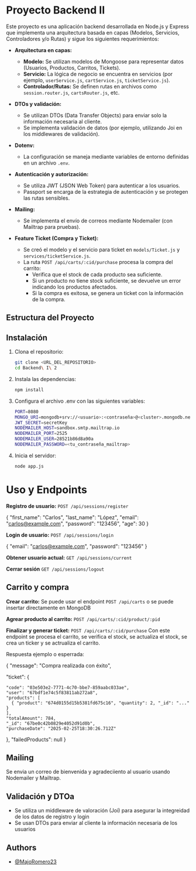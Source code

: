 # Proyecto Backend II

Este proyecto es una aplicación backend desarrollada en Node.js y Express que implementa una arquitectura basada en capas (Modelos, Servicios, Controladores y/o Rutas) y sigue los siguientes requerimientos:

- **Arquitectura en capas:**  
  - **Modelo:** Se utilizan modelos de Mongoose para representar datos (Usuarios, Productos, Carritos, Tickets).  
  - **Servicio:** La lógica de negocio se encuentra en servicios (por ejemplo, `userService.js`, `cartService.js`, `ticketService.js`).  
  - **Controlador/Rutas:** Se definen rutas en archivos como `session.router.js`, `cartsRouter.js`, etc.

- **DTOs y validación:**  
  - Se utilizan DTOs (Data Transfer Objects) para enviar solo la información necesaria al cliente.  
  - Se implementa validación de datos (por ejemplo, utilizando Joi en los middlewares de validación).

- **Dotenv:**  
  - La configuración se maneja mediante variables de entorno definidas en un archivo `.env`.

- **Autenticación y autorización:**  
  - Se utiliza JWT (JSON Web Token) para autenticar a los usuarios.  
  - Passport se encarga de la estrategia de autenticación y se protegen las rutas sensibles.

- **Mailing:**  
  - Se implementa el envío de correos mediante Nodemailer (con Mailtrap para pruebas).

- **Feature Ticket (Compra y Ticket):**  
  - Se creó el modelo y el servicio para ticket en `models/Ticket.js` y `services/ticketService.js`.  
  - La ruta `POST /api/carts/:cid/purchase` procesa la compra del carrito:
    - Verifica que el stock de cada producto sea suficiente.
    - Si un producto no tiene stock suficiente, se devuelve un error indicando los productos afectados.
    - Si la compra es exitosa, se genera un ticket con la información de la compra.

## Estructura del Proyecto

## Instalación

1. Clona el repositorio:
   ```bash
   git clone <URL_DEL_REPOSITORIO>
   cd Backend\ I\ 2

2. Instala las dependencias:
    ```bash
   npm install
   

3. Configura el archivo .env con las siguientes variables: 
    ```bash
    PORT=8080
    MONGO_URI=mongodb+srv://<usuario>:<contraseña>@<cluster>.mongodb.net/<nombreDB>?retryWrites=true&w=majority
    JWT_SECRET=secretKey
    NODEMAILER_HOST=sandbox.smtp.mailtrap.io
    NODEMAILER_PORT=2525
    NODEMAILER_USER=28521b86d8a90a
    NODEMAILER_PASSWORD=<tu_contraseña_mailtrap>

4. Inicia el servidor:
    ```bash
   node app.js

# Uso y Endpoints
**Registro de usuario:**
`POST /api/sessions/register`

{
  "first_name": "Carlos",
  "last_name": "López",
  "email": "carlos@example.com",
  "password": "123456",
  "age": 30
}

**Login de usuario:**
`POST /api/sessions/login`

{
  "email": "carlos@example.com",
  "password": "123456"
}

**Obtener usuario actual:**
`GET /api/sessions/current`

**Cerrar sesión**
`GET /api/sessions/logout`

## Carrito y compra 
**Crear carrito:** 
Se puede usar el endpoint `POST /api/carts` o se puede insertar directamente en MongoDB

**Agrear producto al carrito:** `POST /api/carts/:cid/product/:pid`

**Finalizar y generar ticket:** `POST /api/carts/:cid/purchase` Con este endpoint se procesa el carrito, se verifica el stock, se actualiza el stock, se crea un ticker y se actrualiza el carrito. 

Respuesta ejemplo o esperrada:

{
  "message": "Compra realizada con éxito",
  
  "ticket": {

    "code": "03e503e2-7771-4c70-bbe7-859aabc033ae",
    "user": "67bdf1e74c5f83811ab272a8",
    "products": [
      { "product": "674d0155d15b5381fd675c16", "quantity": 2, "_id": "..." }
    ],
    "totalAmount": 784,
    "_id": "67be0c42b0829e4052d91d0b",
    "purchaseDate": "2025-02-25T18:30:26.712Z"
  },
  "failedProducts": null
}

## Mailing
Se envia un correo de bienvenida y agradeciiento al usuario usando Nodemailer y Mailtrap.

## Validación y DTOa
- Se utiliza un middleware de valoración (Joi) para asegurar la integreidad de los datos de registro y login
- Se usan DTOs para enviar al cliente la información necesaria de los usuarios


## Authors

- [@MajoRomero23](https://github.com/MajoRomero23)

